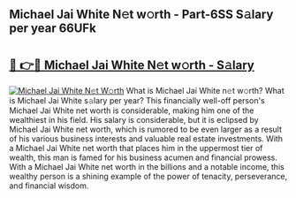 ## Michael Jai White N𝚎t w𝚘rth - Part-6SS S𝚊lary per year 66UFk

# <h2><a href="http://gc343ri.nevu.top/?p=Michael+Jai+White">🔗 👉🔴 Michael Jai White N𝚎t w𝚘rth - S𝚊lary</a></h2>

[![Michael Jai White N𝚎t W𝚘rth](https://i.imgur.com/Oavwk0R.jpeg)](http://gc343ri.nevu.top/?p=Michael+Jai+White)
What is Michael Jai White n𝚎t w𝚘rth? What is Michael Jai White s𝚊lary per year?
This financially well-off person's Michael Jai White net worth is considerable, making him one of the wealthiest in his field. His salary is considerable, but it is eclipsed by Michael Jai White net worth, which is rumored to be even larger as a result of his various business interests and valuable real estate investments. With a Michael Jai White net worth that places him in the uppermost tier of wealth, this man is famed for his business acumen and financial prowess. With a Michael Jai White net worth in the billions and a notable income, this wealthy person is a shining example of the power of tenacity, perseverance, and financial wisdom.
